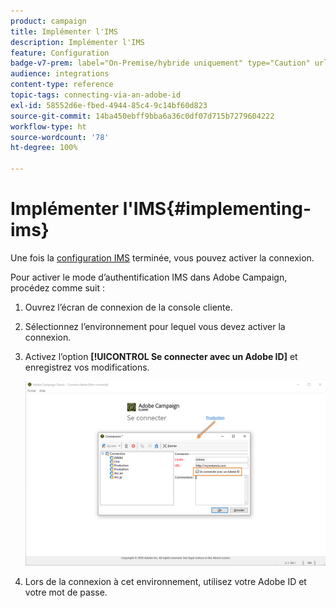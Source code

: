 ```yaml
---
product: campaign
title: Implémenter l'IMS
description: Implémenter l'IMS
feature: Configuration
badge-v7-prem: label="On-Premise/hybride uniquement" type="Caution" url="https://experienceleague.adobe.com/docs/campaign-classic/using/installing-campaign-classic/architecture-and-hosting-models/hosting-models-lp/hosting-models.html?lang=fr" tooltip="S’applique uniquement aux déploiements on-premise et hybrides"
audience: integrations
content-type: reference
topic-tags: connecting-via-an-adobe-id
exl-id: 58552d6e-fbed-4944-85c4-9c14bf60d823
source-git-commit: 14ba450ebff9bba6a36c0df07d715b7279604222
workflow-type: ht
source-wordcount: '78'
ht-degree: 100%

---
```


# Implémenter l&#39;IMS{#implementing-ims}

Une fois la [configuration IMS](configuring-ims.md) terminée, vous pouvez activer la connexion.

Pour activer le mode d’authentification IMS dans Adobe Campaign, procédez comme suit :

1. Ouvrez l’écran de connexion de la console cliente.
1. Sélectionnez l’environnement pour lequel vous devez activer la connexion.
1. Activez l’option **[!UICONTROL Se connecter avec un Adobe ID]** et enregistrez vos modifications.

   ![](assets/ims_1.png)

1. Lors de la connexion à cet environnement, utilisez votre Adobe ID et votre mot de passe.
